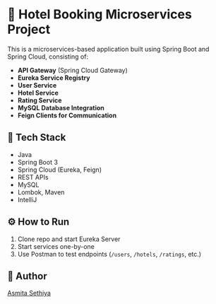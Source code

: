 # 🏨 Hotel Booking Microservices Project

This is a microservices-based application built using Spring Boot and Spring Cloud, consisting of:

- **API Gateway** (Spring Cloud Gateway)
- **Eureka Service Registry**
- **User Service**
- **Hotel Service**
- **Rating Service**
- **MySQL Database Integration**
- **Feign Clients for Communication**

## 🔧 Tech Stack
- Java 
- Spring Boot 3
- Spring Cloud (Eureka, Feign)
- REST APIs
- MySQL
- Lombok, Maven
- IntelliJ

## ⚙️ How to Run
1. Clone repo and start Eureka Server
2. Start services one-by-one
3. Use Postman to test endpoints (`/users`, `/hotels`, `/ratings`, etc.)

## 👤 Author
[Asmita Sethiya](https://www.linkedin.com/in/asmita-sethiya)

